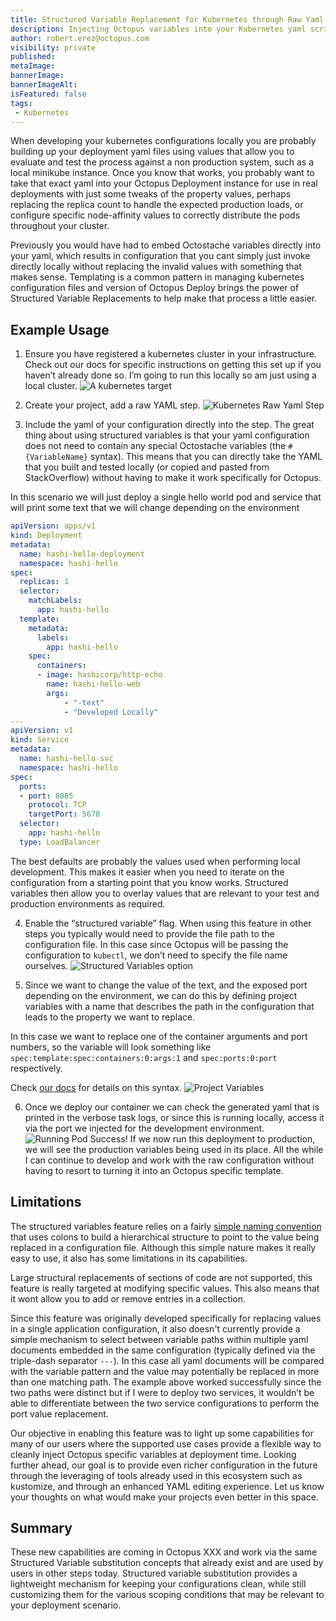```yaml
---
title: Structured Variable Replacement for Kubernetes through Raw Yaml Steps
description: Injecting Octopus variables into your Kubernetes yaml scripts have become easier to perform by extending support for the existing structured variable replacement functionality.
author: robert.erez@octopus.com
visibility: private
published: 
metaImage: 
bannerImage: 
bannerImageAlt: 
isFeatured: false
tags:
 - Kubernetes
---
```


When developing your kubernetes configurations locally you are probably building up your deployment yaml files using values that allow you to evaluate and test the process against a non production system, such as a local minikube instance. Once you know that works, you probably want to take that exact yaml into your Octopus Deployment instance for use in real deployments with just some tweaks of the property values, perhaps replacing the replica count to handle the expected production loads, or configure specific node-affinity values to correctly distribute the pods throughout your cluster.   

Previously you would have had to embed Octostache variables directly into your yaml, which results in configuration that you cant simply just invoke directly locally without replacing the invalid values with something that makes sense. Templating is a common pattern in managing kubernetes configuration files and version <XXX> of Octopus Deploy brings the power of Structured Variable Replacements to help make that process a little easier.

## Example Usage
1. Ensure you have registered a kubernetes cluster in your infrastructure. Check out our docs for specific instructions on getting this set up if you haven’t already done so. I’m going to run this locally so am just using a local cluster.
![A kubernetes target](kubernetes-target.png)

2. Create your project, add a raw YAML step.
![Kubernetes Raw Yaml Step](step-card.png)

3. Include the yaml of your configuration directly into the step. The great thing about using structured variables is that your yaml configuration does not need to contain any special Octostache variables (the `#{VariableName}` syntax). This means that you can directly take the YAML that you built and tested locally (or copied and pasted from StackOverflow) without having to make it work specifically for Octopus. 

In this scenario we will just deploy a single hello world pod and service that will print some text that we will change depending on the environment
```yaml
apiVersion: apps/v1
kind: Deployment
metadata:
  name: hashi-hello-deployment
  namespace: hashi-hello
spec:
  replicas: 1
  selector:
    matchLabels:
      app: hashi-hello
  template:
    metadata:
      labels:
        app: hashi-hello
    spec:
      containers:
      - image: hashicorp/http-echo
        name: hashi-hello-web
        args:
            - "-text"
            - "Developed Locally"
---
apiVersion: v1
kind: Service
metadata:
  name: hashi-hello-svc
  namespace: hashi-hello
spec:
  ports:
  - port: 8085
    protocol: TCP
    targetPort: 5678
  selector:
    app: hashi-hello
  type: LoadBalancer
```

The best defaults are probably the values used when performing local development. This makes it easier when you need to iterate on the configuration from a starting point that you know works. Structured variables then allow you to overlay values that are relevant to your test and production environments as required.

4. Enable the “structured variable” flag. When using this feature in other steps you typically would need to provide the file path to the configuration file. In this case since Octopus will be passing the configuration to `kubectl`, we don’t need to specify the file name ourselves.
![Structured Variables option](config-option.png)

5. Since we want to change the value of the text, and the exposed port depending on the environment, we can do this by defining project variables with a name that describes the path in the configuration that leads to the property we want to replace. 

In this case we want to replace one of the container arguments and port numbers, so the variable will look something like `spec:template:spec:containers:0:args:1` and `spec:ports:0:port` respectively.

 Check [our docs](https://octopus.com/docs/projects/steps/configuration-features/structured-configuration-variables-feature#StructuredConfigurationVariablesFeature-VariableReplacement) for details on this syntax.
![Project Variables](variables.png)

6. Once we deploy our container we can check the generated yaml that is printed in the verbose task logs, or since this is running locally, access it via the port we injected for the development environment.
![Running Pod](running-in-dev.png)
Success! If we now run this deployment to production, we will see the production variables being used in its place. All the while I can continue to develop and work with the raw configuration without having to resort to turning it into an Octopus specific template.

## Limitations
The structured variables feature relies on a fairly [simple naming convention](https://octopus.com/docs/projects/steps/configuration-features/structured-configuration-variables-feature#StructuredConfigurationVariablesFeature-VariableReplacement) that uses colons to build a hierarchical structure to point to the value being replaced in a configuration file. Although this simple nature makes it really easy to use, it also has some limitations in its capabilities.

Large structural replacements of sections of code are not supported, this feature is really targeted at modifying specific values. This also means that it wont allow you to add or remove entries in a collection. 

Since this feature was originally developed specifically for replacing values in a single application configuration, it also doesn't currently provide a simple mechanism to select between variable paths within multiple yaml documents embedded in the same configuration (typically defined via the triple-dash separator `---`). In this case all yaml documents will be compared with the variable pattern and the value may potentially be replaced in more than one matching path. The example above worked successfully since the two paths were distinct but if I were to deploy two services, it wouldn’t be able to differentiate between the two service configurations to perform the port value replacement.

Our objective in enabling this feature was to light up some capabilities for many of our users where the supported use cases provide a flexible way to cleanly inject Octopus specific variables at deployment time. Looking further ahead, our goal is to provide even richer configuration in the future through the leveraging of tools already used in this ecosystem such as kustomize, and through an enhanced YAML editing experience. Let us know your thoughts on what would make your projects even better in this space.

## Summary
These new capabilities are coming in Octopus XXX  and work via the same Structured Variable substitution concepts that already exist and are used by users in other steps today. Structured variable substitution provides a lightweight mechanism for keeping your configurations clean, while still customizing them for the various scoping conditions that may be relevant to your deployment scenario.
